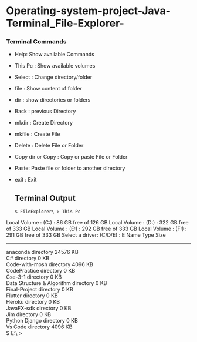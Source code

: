 # Operating-system-project-Java-Terminal_File-Explorer-

### Terminal Commands

+ Help: Show available Commands
+ This Pc  : Show available volumes
+ Select <directory name> : Change  directory/folder
+ file       : Show content of folder
+ dir   : show directories or folders
+ Back   : previous Directory
+ mkdir  : Create Directory
+ mkfile : Create File
+ Delete  <file or dir name> : Delete File or Folder
+ Copy dir or Copy <file name>   : Copy or paste File or Folder
+ Paste: Paste file or folder to another directory
+ exit     : Exit
  

  ## Terminal Output
  ```
  $ FileExplorer\ > This Pc
Local Volume : (C:\) : 86 GB free of 126 GB
Local Volume : (D:\) : 322 GB free of 333 GB
Local Volume : (E:\) : 292 GB free of 333 GB
Local Volume : (F:\) : 291 GB free of 333 GB
Select a driver: (C/D/E) : E
 Name                                     Type                 Size                                     
 -----                                    -----                ----                                     
 anaconda                                 directory            24576 KB                                 
 C#                                       directory            0 KB                                     
 Code-with-mosh                           directory            4096 KB                                  
 CodePractice                             directory            0 KB                                     
 Cse-3-1                                  directory            0 KB                                     
 Data Structure & Algorithm               directory            0 KB                                     
 Final-Project                            directory            0 KB                                     
 Flutter                                  directory            0 KB                                     
 Heroku                                   directory            0 KB                                     
 JavaFX-sdk                               directory            0 KB                                     
 Jim                                      directory            0 KB                                     
 Python Django                            directory            0 KB                                     
 Vs Code                                  directory            4096 KB                                  
$ E:\ > 
```
